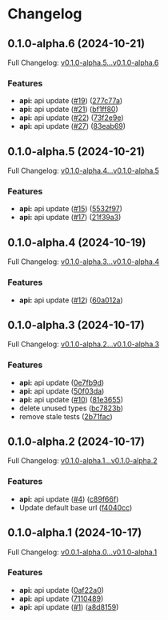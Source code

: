 # Changelog

## 0.1.0-alpha.6 (2024-10-21)

Full Changelog: [v0.1.0-alpha.5...v0.1.0-alpha.6](https://github.com/agentic-labs/lsproxy-python-sdk/compare/v0.1.0-alpha.5...v0.1.0-alpha.6)

### Features

* **api:** api update ([#19](https://github.com/agentic-labs/lsproxy-python-sdk/issues/19)) ([277c77a](https://github.com/agentic-labs/lsproxy-python-sdk/commit/277c77a6a20c9666becdf0739622e4a07f1b0f6f))
* **api:** api update ([#21](https://github.com/agentic-labs/lsproxy-python-sdk/issues/21)) ([bf1ff80](https://github.com/agentic-labs/lsproxy-python-sdk/commit/bf1ff8015d3144e700bed38595249174083615a3))
* **api:** api update ([#22](https://github.com/agentic-labs/lsproxy-python-sdk/issues/22)) ([73f2e9e](https://github.com/agentic-labs/lsproxy-python-sdk/commit/73f2e9e1fdf875ab12f66b03e1f3c5696588d251))
* **api:** api update ([#27](https://github.com/agentic-labs/lsproxy-python-sdk/issues/27)) ([83eab69](https://github.com/agentic-labs/lsproxy-python-sdk/commit/83eab692922f84c9897c5d25246f8cf2c62c4bc1))

## 0.1.0-alpha.5 (2024-10-21)

Full Changelog: [v0.1.0-alpha.4...v0.1.0-alpha.5](https://github.com/agentic-labs/lsproxy-python-sdk/compare/v0.1.0-alpha.4...v0.1.0-alpha.5)

### Features

* **api:** api update ([#15](https://github.com/agentic-labs/lsproxy-python-sdk/issues/15)) ([5532f97](https://github.com/agentic-labs/lsproxy-python-sdk/commit/5532f977a7668fd156ce2e538f4a8a23ef7c7c54))
* **api:** api update ([#17](https://github.com/agentic-labs/lsproxy-python-sdk/issues/17)) ([21f39a3](https://github.com/agentic-labs/lsproxy-python-sdk/commit/21f39a3000b73e90f5c87a11858e2fdc32f6dc97))

## 0.1.0-alpha.4 (2024-10-19)

Full Changelog: [v0.1.0-alpha.3...v0.1.0-alpha.4](https://github.com/agentic-labs/lsproxy-python-sdk/compare/v0.1.0-alpha.3...v0.1.0-alpha.4)

### Features

* **api:** api update ([#12](https://github.com/agentic-labs/lsproxy-python-sdk/issues/12)) ([60a012a](https://github.com/agentic-labs/lsproxy-python-sdk/commit/60a012a75fdbd351e222ebb48d4beed25457a281))

## 0.1.0-alpha.3 (2024-10-17)

Full Changelog: [v0.1.0-alpha.2...v0.1.0-alpha.3](https://github.com/agentic-labs/lsproxy-python-sdk/compare/v0.1.0-alpha.2...v0.1.0-alpha.3)

### Features

* **api:** api update ([0e7fb9d](https://github.com/agentic-labs/lsproxy-python-sdk/commit/0e7fb9ddd8ff665f102076ac22b29dac3852daa9))
* **api:** api update ([50f03da](https://github.com/agentic-labs/lsproxy-python-sdk/commit/50f03da13d0c059ea3c00c642cecdf31a183d39b))
* **api:** api update ([#10](https://github.com/agentic-labs/lsproxy-python-sdk/issues/10)) ([81e3655](https://github.com/agentic-labs/lsproxy-python-sdk/commit/81e3655bf753ba00e2b867ffa0a2796d52beae0e))
* delete unused types ([bc7823b](https://github.com/agentic-labs/lsproxy-python-sdk/commit/bc7823b5b51abc7bf0d0a737c63900ef854a24ac))
* remove stale tests ([2b71fac](https://github.com/agentic-labs/lsproxy-python-sdk/commit/2b71fac85e14740589e171a27e523c88da950517))

## 0.1.0-alpha.2 (2024-10-17)

Full Changelog: [v0.1.0-alpha.1...v0.1.0-alpha.2](https://github.com/agentic-labs/lsproxy-python-sdk/compare/v0.1.0-alpha.1...v0.1.0-alpha.2)

### Features

* **api:** api update ([#4](https://github.com/agentic-labs/lsproxy-python-sdk/issues/4)) ([c89f66f](https://github.com/agentic-labs/lsproxy-python-sdk/commit/c89f66fcc9ceed97f2c14f77b7a67e3ae97317a4))
* Update default base url ([f4040cc](https://github.com/agentic-labs/lsproxy-python-sdk/commit/f4040cccaf18ab8133783de0cc47041f76325207))

## 0.1.0-alpha.1 (2024-10-17)

Full Changelog: [v0.0.1-alpha.0...v0.1.0-alpha.1](https://github.com/agentic-labs/lsproxy-python-sdk/compare/v0.0.1-alpha.0...v0.1.0-alpha.1)

### Features

* **api:** api update ([0af22a0](https://github.com/agentic-labs/lsproxy-python-sdk/commit/0af22a0be5074fdbf0ef29fa68bd284f0b25f5c8))
* **api:** api update ([7110489](https://github.com/agentic-labs/lsproxy-python-sdk/commit/71104891426a35069ca29d58dc9ab2e27e1c748e))
* **api:** api update ([#1](https://github.com/agentic-labs/lsproxy-python-sdk/issues/1)) ([a8d8159](https://github.com/agentic-labs/lsproxy-python-sdk/commit/a8d8159bd767916f7378377be52b2d5d5cb54e7a))
